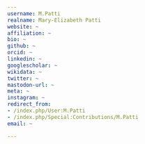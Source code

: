 ```yaml
---
username: M.Patti
realname: Mary-Elizabeth Patti
website: ~
affiliation: ~
bio: ~
github: ~
orcid: ~
linkedin: ~
googlescholar: ~
wikidata: ~
twitter: ~
mastodon-url: ~
meta: ~
instagram: ~
redirect_from:
- /index.php/User:M.Patti
- /index.php/Special:Contributions/M.Patti
email: ~

---
```

